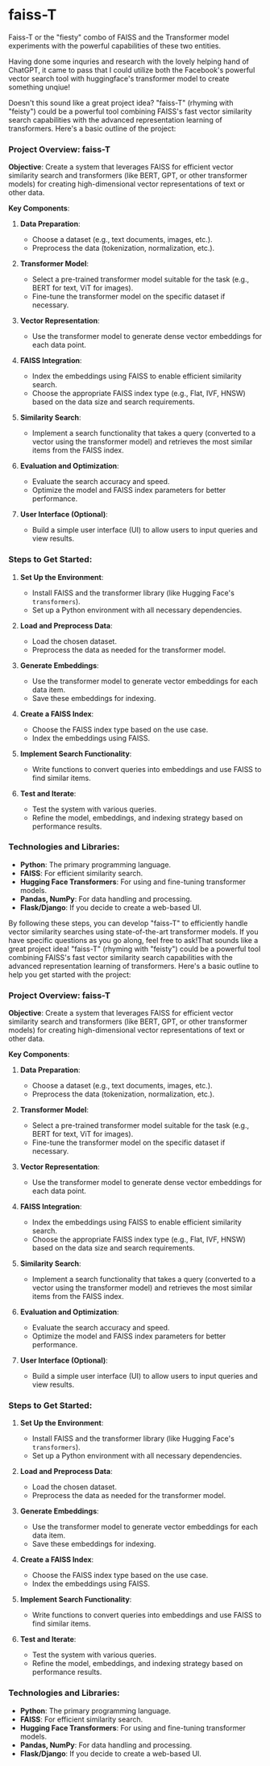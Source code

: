 # faiss-T
Faiss-T or the "fiesty" combo of FAISS and the Transformer model experiments with the powerful capabilities of these two entities.

Having done some inquries and research with the lovely helping hand of ChatGPT, it came to pass that I could utilize both the Facebook's powerful vector search tool with huggingface's transformer model to create something unqiue!

Doesn't this sound like a great project idea? "faiss-T" (rhyming with "feisty") could be a powerful tool combining FAISS's fast vector similarity search capabilities with the advanced representation learning of transformers. Here's a basic outline of the project:

### Project Overview: **faiss-T**

**Objective**: 
Create a system that leverages FAISS for efficient vector similarity search and transformers (like BERT, GPT, or other transformer models) for creating high-dimensional vector representations of text or other data.

**Key Components**:
1. **Data Preparation**: 
   - Choose a dataset (e.g., text documents, images, etc.).
   - Preprocess the data (tokenization, normalization, etc.).

2. **Transformer Model**:
   - Select a pre-trained transformer model suitable for the task (e.g., BERT for text, ViT for images).
   - Fine-tune the transformer model on the specific dataset if necessary.

3. **Vector Representation**:
   - Use the transformer model to generate dense vector embeddings for each data point.

4. **FAISS Integration**:
   - Index the embeddings using FAISS to enable efficient similarity search.
   - Choose the appropriate FAISS index type (e.g., Flat, IVF, HNSW) based on the data size and search requirements.

5. **Similarity Search**:
   - Implement a search functionality that takes a query (converted to a vector using the transformer model) and retrieves the most similar items from the FAISS index.

6. **Evaluation and Optimization**:
   - Evaluate the search accuracy and speed.
   - Optimize the model and FAISS index parameters for better performance.

7. **User Interface (Optional)**:
   - Build a simple user interface (UI) to allow users to input queries and view results.

### Steps to Get Started:

1. **Set Up the Environment**:
   - Install FAISS and the transformer library (like Hugging Face's `transformers`).
   - Set up a Python environment with all necessary dependencies.

2. **Load and Preprocess Data**:
   - Load the chosen dataset.
   - Preprocess the data as needed for the transformer model.

3. **Generate Embeddings**:
   - Use the transformer model to generate vector embeddings for each data item.
   - Save these embeddings for indexing.

4. **Create a FAISS Index**:
   - Choose the FAISS index type based on the use case.
   - Index the embeddings using FAISS.

5. **Implement Search Functionality**:
   - Write functions to convert queries into embeddings and use FAISS to find similar items.

6. **Test and Iterate**:
   - Test the system with various queries.
   - Refine the model, embeddings, and indexing strategy based on performance results.

### Technologies and Libraries:
- **Python**: The primary programming language.
- **FAISS**: For efficient similarity search.
- **Hugging Face Transformers**: For using and fine-tuning transformer models.
- **Pandas, NumPy**: For data handling and processing.
- **Flask/Django**: If you decide to create a web-based UI.

By following these steps, you can develop "faiss-T" to efficiently handle vector similarity searches using state-of-the-art transformer models. If you have specific questions as you go along, feel free to ask!That sounds like a great project idea! "faiss-T" (rhyming with "feisty") could be a powerful tool combining FAISS's fast vector similarity search capabilities with the advanced representation learning of transformers. Here's a basic outline to help you get started with the project:

### Project Overview: **faiss-T**

**Objective**: 
Create a system that leverages FAISS for efficient vector similarity search and transformers (like BERT, GPT, or other transformer models) for creating high-dimensional vector representations of text or other data.

**Key Components**:
1. **Data Preparation**: 
   - Choose a dataset (e.g., text documents, images, etc.).
   - Preprocess the data (tokenization, normalization, etc.).

2. **Transformer Model**:
   - Select a pre-trained transformer model suitable for the task (e.g., BERT for text, ViT for images).
   - Fine-tune the transformer model on the specific dataset if necessary.

3. **Vector Representation**:
   - Use the transformer model to generate dense vector embeddings for each data point.

4. **FAISS Integration**:
   - Index the embeddings using FAISS to enable efficient similarity search.
   - Choose the appropriate FAISS index type (e.g., Flat, IVF, HNSW) based on the data size and search requirements.

5. **Similarity Search**:
   - Implement a search functionality that takes a query (converted to a vector using the transformer model) and retrieves the most similar items from the FAISS index.

6. **Evaluation and Optimization**:
   - Evaluate the search accuracy and speed.
   - Optimize the model and FAISS index parameters for better performance.

7. **User Interface (Optional)**:
   - Build a simple user interface (UI) to allow users to input queries and view results.

### Steps to Get Started:

1. **Set Up the Environment**:
   - Install FAISS and the transformer library (like Hugging Face's `transformers`).
   - Set up a Python environment with all necessary dependencies.

2. **Load and Preprocess Data**:
   - Load the chosen dataset.
   - Preprocess the data as needed for the transformer model.

3. **Generate Embeddings**:
   - Use the transformer model to generate vector embeddings for each data item.
   - Save these embeddings for indexing.

4. **Create a FAISS Index**:
   - Choose the FAISS index type based on the use case.
   - Index the embeddings using FAISS.

5. **Implement Search Functionality**:
   - Write functions to convert queries into embeddings and use FAISS to find similar items.

6. **Test and Iterate**:
   - Test the system with various queries.
   - Refine the model, embeddings, and indexing strategy based on performance results.

### Technologies and Libraries:
- **Python**: The primary programming language.
- **FAISS**: For efficient similarity search.
- **Hugging Face Transformers**: For using and fine-tuning transformer models.
- **Pandas, NumPy**: For data handling and processing.
- **Flask/Django**: If you decide to create a web-based UI.
